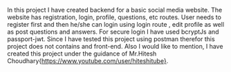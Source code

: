 In this project I have created backend for a basic social media website. The website has registration, login, profile, questions, etc routes. User needs to register first and then 
he/she can login using login route , edit profile as well as post questions and answers. For secure login I have used bcryptJs and passport-jwt. Since I have tested this project 
using postman therefor this project does not contains and front-end.
Also I would like to mention, I have created this project under the guidance of Mr.Hitesh Choudhary{https://www.youtube.com/user/hiteshitube}.
